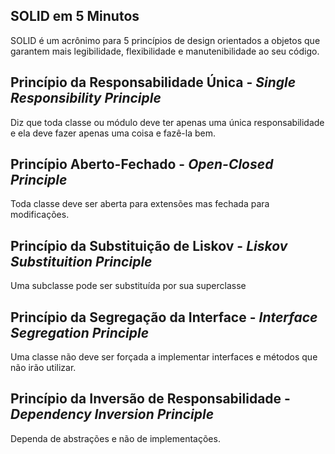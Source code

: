 ## SOLID em 5 Minutos 
SOLID é um acrônimo para 5 princípios de design orientados a objetos que garantem mais legibilidade, flexibilidade e manutenibilidade ao seu código. 

## Princípio da Responsabilidade Única - *Single Responsibility Principle*
Diz que toda classe ou módulo deve ter apenas uma única responsabilidade e ela deve fazer apenas uma coisa e fazê-la bem.

## Princípio Aberto-Fechado - *Open-Closed Principle*
Toda classe deve ser aberta para extensões mas fechada para modificações.

## Princípio da Substituição de Liskov - *Liskov Substituition Principle*
Uma subclasse pode ser substituída por sua superclasse   

## Princípio da Segregação da Interface - *Interface Segregation Principle*
Uma classe não deve ser forçada a implementar interfaces e métodos que não irão utilizar.

## Princípio da Inversão de Responsabilidade - *Dependency Inversion Principle*
Dependa de abstrações e não de implementações.
